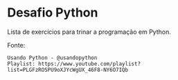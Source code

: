 # Desafio Python

Lista de exercícios para trinar a programação em Python.

Fonte:

    Usando Python - @usandopython
    Playlist: https://www.youtube.com/playlist?list=PLGFzROSPU9oXJYcWgUX_46F8-NY6O7IQb

